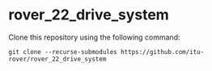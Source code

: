# rover_22_drive_system

Clone this repository using the following command: 
```
git clone --recurse-submodules https://github.com/itu-rover/rover_22_drive_system
```

